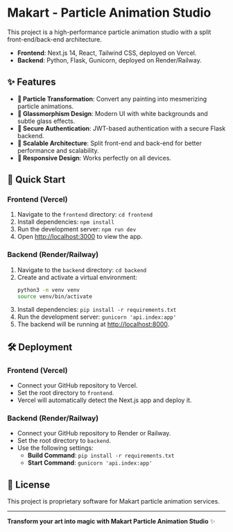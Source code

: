 # Makart - Particle Animation Studio

This project is a high-performance particle animation studio with a split front-end/back-end architecture.

- **Frontend**: Next.js 14, React, Tailwind CSS, deployed on Vercel.
- **Backend**: Python, Flask, Gunicorn, deployed on Render/Railway.

## ✨ Features

- **🎨 Particle Transformation**: Convert any painting into mesmerizing particle animations.
- **🌟 Glassmorphism Design**: Modern UI with white backgrounds and subtle glass effects.
- **🔐 Secure Authentication**: JWT-based authentication with a secure Flask backend.
- **🚀 Scalable Architecture**: Split front-end and back-end for better performance and scalability.
- **📱 Responsive Design**: Works perfectly on all devices.

## 🚀 Quick Start

### Frontend (Vercel)

1.  Navigate to the `frontend` directory: `cd frontend`
2.  Install dependencies: `npm install`
3.  Run the development server: `npm run dev`
4.  Open [http://localhost:3000](http://localhost:3000) to view the app.

### Backend (Render/Railway)

1.  Navigate to the `backend` directory: `cd backend`
2.  Create and activate a virtual environment:
    ```bash
    python3 -m venv venv
    source venv/bin/activate
    ```
3.  Install dependencies: `pip install -r requirements.txt`
4.  Run the development server: `gunicorn 'api.index:app'`
5.  The backend will be running at [http://localhost:8000](http://localhost:8000).

## 🛠️ Deployment

### Frontend (Vercel)

-   Connect your GitHub repository to Vercel.
-   Set the root directory to `frontend`.
-   Vercel will automatically detect the Next.js app and deploy it.

### Backend (Render/Railway)

-   Connect your GitHub repository to Render or Railway.
-   Set the root directory to `backend`.
-   Use the following settings:
    -   **Build Command**: `pip install -r requirements.txt`
    -   **Start Command**: `gunicorn 'api.index:app'`

## 📄 License

This project is proprietary software for Makart particle animation services.

---

**Transform your art into magic with Makart Particle Animation Studio** ✨ 